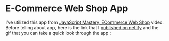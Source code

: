# E-Commerce Web Shop App

I've utilized this app from [JavaScript Mastery, ECommerce Web Shop](https://www.youtube.com/watch?v=377AQ0y6LPA&list=PL6QREj8te1P6wX9m5KnicnDVEucbOPsqR&index=5) video. Before telling about app, here is the link that I [published on netlify](https://e-commerce-by-emre.netlify.app/) and the gif that you can take a quick look through the app :
